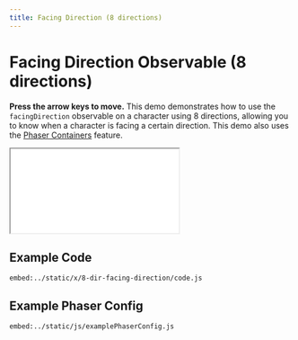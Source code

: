 ```yaml
---
title: Facing Direction (8 directions)
---
```


# Facing Direction Observable (8 directions)

**Press the arrow keys to move.** This demo demonstrates how to use the `facingDirection` observable on a character using 8 directions, allowing you to know when a character is facing a certain direction. This demo also uses the [Phaser Containers](../phaser-containers) feature.

<iframe src="/x/8-dir-facing-direction"></iframe>

## Example Code

`embed:../static/x/8-dir-facing-direction/code.js`

## Example Phaser Config

`embed:../static/js/examplePhaserConfig.js`
